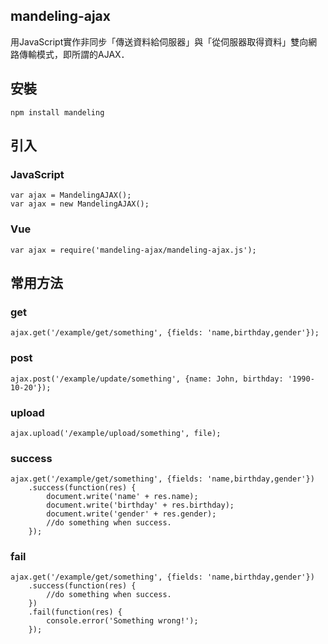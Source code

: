 ## mandeling-ajax
用JavaScript實作非同步「傳送資料給伺服器」與「從伺服器取得資料」雙向網路傳輸模式，即所謂的AJAX．

## 安裝
    npm install mandeling

## 引入
### JavaScript
    var ajax = MandelingAJAX();
    var ajax = new MandelingAJAX();
### Vue
    var ajax = require('mandeling-ajax/mandeling-ajax.js');


## 常用方法
### get
    ajax.get('/example/get/something', {fields: 'name,birthday,gender'});
### post
    ajax.post('/example/update/something', {name: John, birthday: '1990-10-20'});
### upload
    ajax.upload('/example/upload/something', file);
### success
    ajax.get('/example/get/something', {fields: 'name,birthday,gender'})  
        .success(function(res) {  
            document.write('name' + res.name);  
            document.write('birthday' + res.birthday);  
            document.write('gender' + res.gender);  
            //do something when success.   
        });  
### fail
    ajax.get('/example/get/something', {fields: 'name,birthday,gender'})  
        .success(function(res) {  
            //do something when success.   
        })  
        .fail(function(res) {  
            console.error('Something wrong!');  
        });  
